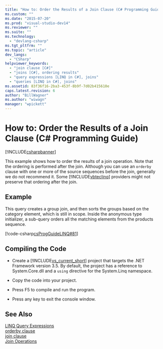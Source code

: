 ```yaml
---
title: "How to: Order the Results of a Join Clause (C# Programming Guide) | Microsoft Docs"
ms.custom: ""
ms.date: "2015-07-20"
ms.prod: "visual-studio-dev14"
ms.reviewer: ""
ms.suite: ""
ms.technology: 
  - "devlang-csharp"
ms.tgt_pltfrm: ""
ms.topic: "article"
dev_langs: 
  - "CSharp"
helpviewer_keywords: 
  - "join clause [C#]"
  - "joins [C#], ordering results"
  - "query expressions [LINQ in C#], joins"
  - "queries [LINQ in C#], joins"
ms.assetid: 83f36f16-2ba3-453f-8b9f-7d02b415610e
caps.latest.revision: 6
author: "BillWagner"
ms.author: "wiwagn"
manager: "wpickett"
---
```

# How to: Order the Results of a Join Clause (C# Programming Guide)
[!INCLUDE[csharpbanner](../../../includes/csharpbanner.md)]

This example shows how to order the results of a join operation. Note that the ordering is performed after the join. Although you can use an `orderby` clause with one or more of the source sequences before the join, generally we do not recommend it. Some [!INCLUDE[vbteclinq](../../../includes/vbteclinq-md.md)] providers might not preserve that ordering after the join.  
  
## Example  
 This query creates a group join, and then sorts the groups based on the category element, which is still in scope. Inside the anonymous type initializer, a sub-query orders all the matching elements from the products sequence.  
  
 [!code-csharp[csProgGuideLINQ#81](../../../samples/snippets/csharp/VS_Snippets_VBCSharp/csProgGuideLINQ/CS/csRef30LangFeatures_2.cs#81)]  
  
## Compiling the Code  
  
-   Create a [!INCLUDE[vs_current_short](../../../includes/vs-current-short-md.md)] project that targets the .NET Framework version 3.5. By default, the project has a reference to System.Core.dll and a `using` directive for the System.Linq namespace.  
  
-   Copy the code into your project.  
  
-   Press F5 to compile and run the program.  
  
-   Press any key to exit the console window.  
  
## See Also  
 [LINQ Query Expressions](../../../csharp/programming-guide/linq-query-expressions/index.md)   
 [orderby clause](../../../csharp/language-reference/keywords/orderby-clause.md)   
 [join clause](../../../csharp/language-reference/keywords/join-clause.md)   
 [Join Operations](../Topic/Join%20Operations.md)